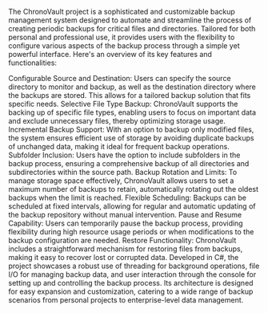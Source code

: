 The ChronoVault project is a sophisticated and customizable backup management system designed to automate and streamline the process of creating periodic backups for critical files and directories. 
Tailored for both personal and professional use, it provides users with the flexibility to configure various aspects of the backup process through a simple yet powerful interface. Here's an overview of its key features and functionalities:

Configurable Source and Destination: Users can specify the source directory to monitor and backup, as well as the destination directory where the backups are stored. This allows for a tailored backup solution that fits specific needs.
Selective File Type Backup: ChronoVault supports the backing up of specific file types, enabling users to focus on important data and exclude unnecessary files, thereby optimizing storage usage.
Incremental Backup Support: With an option to backup only modified files, the system ensures efficient use of storage by avoiding duplicate backups of unchanged data, making it ideal for frequent backup operations.
Subfolder Inclusion: Users have the option to include subfolders in the backup process, ensuring a comprehensive backup of all directories and subdirectories within the source path.
Backup Rotation and Limits: To manage storage space effectively, ChronoVault allows users to set a maximum number of backups to retain, automatically rotating out the oldest backups when the limit is reached.
Flexible Scheduling: Backups can be scheduled at fixed intervals, allowing for regular and automatic updating of the backup repository without manual intervention.
Pause and Resume Capability: Users can temporarily pause the backup process, providing flexibility during high resource usage periods or when modifications to the backup configuration are needed.
Restore Functionality: ChronoVault includes a straightforward mechanism for restoring files from backups, making it easy to recover lost or corrupted data.
Developed in C#, the project showcases a robust use of threading for background operations, file I/O for managing backup data, and user interaction through the console for setting up and controlling the backup process. 
Its architecture is designed for easy expansion and customization, catering to a wide range of backup scenarios from personal projects to enterprise-level data management.

